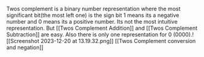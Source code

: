 Twos complement is a binary number representation where the most significant bit(the most left one) is the sign bit 1 means its a negative number and 0 means its a positive number. Its not the most intuitive representation. But [[Twos Complement Addition]] and [[Twos Complement Subtraction]] are easy. Also there is only one representation for 0 (0000).![[Screenshot 2023-12-20 at 13.19.32.png]]
[[Twos Complement conversion and negation]]